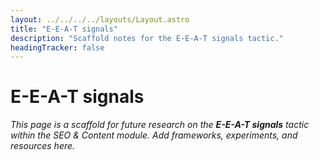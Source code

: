 ```yaml
---
layout: ../../../../layouts/Layout.astro
title: "E-E-A-T signals"
description: "Scaffold notes for the E-E-A-T signals tactic."
headingTracker: false
---
```

# E-E-A-T signals

_This page is a scaffold for future research on the **E-E-A-T signals** tactic within the SEO & Content module. Add frameworks, experiments, and resources here._
